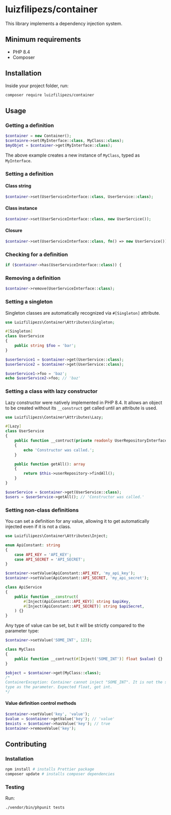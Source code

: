 # luizfilipezs/container

This library implements a dependency injection system.

## Minimum requirements

- PHP 8.4
- Composer

## Installation

Inside your project folder, run:

```bash
composer require luizfilipezs/container
```

## Usage

### Getting a definition

```php
$container = new Container();
$containre->set(MyInterface::class, MyClass::class);
$myObjet = $container->get(MyInterface::class);
```

The above example creates a new instance of `MyClass`, typed as `MyInterface`.

### Setting a definition

#### Class string

```php
$container->set(UserServiceInterface::class, UserService::class);
```

#### Class instance

```php
$container->set(UserServiceInterface::class, new UserSercice());
```

#### Closure

```php
$container->set(UserServiceInterface::class, fn() => new UserService());
```

### Checking for a definition

```php
if ($container->has(UserServiceInterface::class)) {
```

### Removing a definition

```php
$container->remove(UserServiceInterface::class);
```

### Setting a singleton

Singleton classes are automatically recognized via `#[Singleton]` attribute.

```php
use Luizfilipezs\Container\Attributes\Singleton;

#[Singleton]
class UserService
{
    public string $foo = 'bar';
}

$userService1 = $container->get(UserService::class);
$userService2 = $container->get(UserService::class);

$userService1->foo = 'baz';
echo $userService2->foo; // 'baz'
```

### Setting a class with lazy constructor

Lazy constructor were natively implemented in PHP 8.4. It allows an object to be created without its `__construct` get called until
an attribute is used.

```php
use Luizfilipezs\Container\Attributes\Lazy;

#[Lazy]
class UserService
{
    public function __contruct(private readonly UserRepositoryInterface $userRepostory)
    {
        echo 'Constructor was called.';
    }

    public function getAll(): array
    {
        return $this->userRepository->findAll();
    }
}

$userService = $container->get(UserService::class);
$users = $userService->getAll(); // 'Constructor was called.'
```

### Setting non-class definitions

You can set a definition for any value, allowing it to get automatically injected even if it is not a class.

```php
use Luizfilipezs\Container\Attributes\Inject;

enum ApiConstant: string
{
    case API_KEY = 'API_KEY';
    case API_SECRET = 'API_SECRET';
}

$container->setValue(ApiConstant::API_KEY, 'my_api_key');
$container->setValue(ApiConstant::API_SECRET, 'my_api_secret');

class ApiService
{
    public function __construct(
        #[Inject(ApiConstant::API_KEY)] string $apiKey,
        #[Inject(ApiConstant::API_SECRET)] string $apiSecret,
    ) {}
}
```

Any type of value can be set, but it will be strictly compared to the parameter type:

```php
$container->setValue('SOME_INT', 123);

class MyClass
{
    public function __contruct(#[Inject('SOME_INT')] float $value) {}
}

$object = $container->get(MyClass::class);
/*
ContainerException: Container cannot inject "SOME_INT". It is not the same
type as the parameter. Expected float, got int.
*/
```

#### Value definition control methods

```php
$container->setValue('key', 'value');
$value = $container->getValue('key'); // 'value'
$exists = $container->hasValue('key'); // true
$container->removeValue('key');
```

## Contributing

### Installation

```bash
npm install # installs Prettier package
composer update # installs composer dependencies
```

### Testing

Run:

```bash
./vendor/bin/phpunit tests
```
